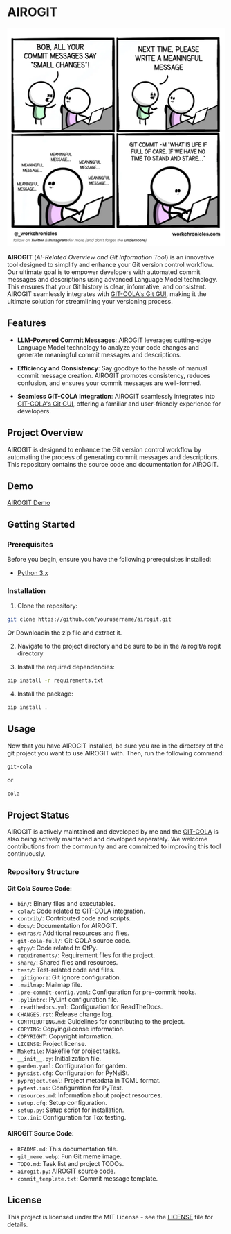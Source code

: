 # AIROGIT 

![Git Meme](./images/git_meme.webp)

**AIROGIT** (*AI-Related Overview and Git Information Tool*) is an innovative tool designed to simplify and enhance your Git version control workflow. Our ultimate goal is to empower developers with automated commit messages and descriptions using advanced Language Model technology. This ensures that your Git history is clear, informative, and consistent. AIROGIT seamlessly integrates with [GIT-COLA's Git GUI](https://github.com/git-cola/git-cola), making it the ultimate solution for streamlining your versioning process.

## Features

- **LLM-Powered Commit Messages**: AIROGIT leverages cutting-edge Language Model technology to analyze your code changes and generate meaningful commit messages and descriptions.

- **Efficiency and Consistency**: Say goodbye to the hassle of manual commit message creation. AIROGIT promotes consistency, reduces confusion, and ensures your commit messages are well-formed.

- **Seamless GIT-COLA Integration**: AIROGIT seamlessly integrates into [GIT-COLA's Git GUI](https://github.com/git-cola/git-cola), offering a familiar and user-friendly experience for developers.

## Project Overview

AIROGIT is designed to enhance the Git version control workflow by automating the process of generating commit messages and descriptions. This repository contains the source code and documentation for AIROGIT.

## Demo
[AIROGIT Demo](https://www.youtube.com/watch?v=zMMak_UV_bU)

## Getting Started

### Prerequisites

Before you begin, ensure you have the following prerequisites installed:

- [Python 3.x](https://www.python.org/downloads/)

### Installation

1. Clone the repository:

```bash
git clone https://github.com/yourusername/airogit.git
```
Or
Downloadin the zip file and extract it.

2. Navigate to the project directory and be sure to be in the /airogit/airogit directory

3. Install the required dependencies:

```bash
pip install -r requirements.txt
```

4. Install the package:

```bash
pip install .
```

## Usage

Now that you have AIROGIT installed, be sure you are in the directory of the git project you want to use AIROGIT with. Then, run the following command:

```bash
git-cola
```

or

```bash
cola
```

## Project Status

AIROGIT is actively maintained and developed by me and the [GIT-COLA](https://github.com/git-cola/git-cola) is also being actively maintaned and developed seperately. We welcome contributions from the community and are committed to improving this tool continuously.

### Repository Structure

#### Git Cola Source Code: 
- `bin/`: Binary files and executables.
- `cola/`: Code related to GIT-COLA integration.
- `contrib/`: Contributed code and scripts.
- `docs/`: Documentation for AIROGIT.
- `extras/`: Additional resources and files.
- `git-cola-full/`: Git-COLA source code.
- `qtpy/`: Code related to QtPy.
- `requirements/`: Requirement files for the project.
- `share/`: Shared files and resources.
- `test/`: Test-related code and files.
- `.gitignore`: Git ignore configuration.
- `.mailmap`: Mailmap file.
- `.pre-commit-config.yaml`: Configuration for pre-commit hooks.
- `.pylintrc`: PyLint configuration file.
- `.readthedocs.yml`: Configuration for ReadTheDocs.
- `CHANGES.rst`: Release change log.
- `CONTRIBUTING.md`: Guidelines for contributing to the project.
- `COPYING`: Copying/license information.
- `COPYRIGHT`: Copyright information.
- `LICENSE`: Project license.
- `Makefile`: Makefile for project tasks.
- `__init__.py`: Initialization file.
- `garden.yaml`: Configuration for garden.
- `pynsist.cfg`: Configuration for PyNsiSt.
- `pyproject.toml`: Project metadata in TOML format.
- `pytest.ini`: Configuration for PyTest.
- `resources.md`: Information about project resources.
- `setup.cfg`: Setup configuration.
- `setup.py`: Setup script for installation.
- `tox.ini`: Configuration for Tox testing.

#### AIROGIT Source Code:
- `README.md`: This documentation file.
- `git_meme.webp`: Fun Git meme image.
- `TODO.md`: Task list and project TODOs.
- `airogit.py`: AIROGIT source code.
- `commit_template.txt`: Commit message template.

## License

This project is licensed under the MIT License - see the [LICENSE](LICENSE) file for details.
